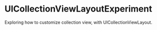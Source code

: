 UICollectionViewLayoutExperiment
================================

Exploring how to customize collection view, with UICollectionViewLayout.
